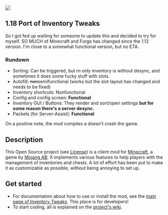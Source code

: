 <img src="http://inventory-tweaks.readthedocs.org/en/latest/_images/invtweaks.png" />

## 1.18 Port of Inventory Tweaks
So I got fed up waiting for someone to update this and decided to try for myself. SO MUCH of Minecraft and Forge has changed since the 1.12 version. I'm close to a somewhat functional version, but no ETA.

### Rundown

* Sorting: Can be triggered, but rn only inventory is without desync, and sometimes it does some fucky stuff with slots.
* Autofill: ~~non~~semifunctional (works but the slot layout has changed and needs to be fixed)
* Inventory shortcuts: Nonfunctional
* Config and config screen: **Functional**
* Inventory GUI / Buttons: They render and sort/open settings **but for some reason there's a server desync.**
* Packets (for Server-Assist): **Functional**

On a positive note, the mod compiles a doesn't crash the game.

## Description

This Open Source project (see [License](https://github.com/mkalam-alami/inventory-tweaks/blob/master/src/doc/license.txt)) is a client mod for [Minecraft](http://www.minecraft.net/), a game by [Mojang AB](http://mojang.com/). It implements various features to help players with the management of inventories and chests. A lot of effort has been put to make it as customizable as possible, without being annoying to set up.

## Get started

* For documentation about how to use or install the mod, see the [main page of Inventory Tweaks](http://inventory-tweaks.readthedocs.org/en/latest). This place is for developers!
* To start coding, all is explained on the [project's wiki](https://github.com/Kobata/inventory-tweaks/wiki).
